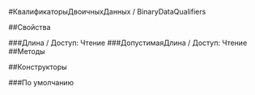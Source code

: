 
#КвалификаторыДвоичныхДанных / BinaryDataQualifiers

##Свойства
    
###Длина / 
Доступ: Чтение
###ДопустимаяДлина / 
Доступ: Чтение
##Методы
    
##Конструкторы

  
###По умолчанию